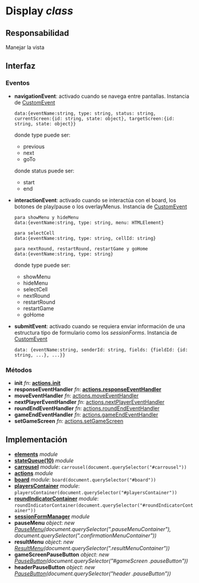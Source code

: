 # Display _class_

## Responsabilidad

Manejar la vista

## Interfaz

### Eventos

-   **navigationEvent**: activado cuando se navega entre pantallas. Instancia de [CustomEvent](../customEvent.md)

    ```
    data:{eventName:string, type: string, status: string, currentScreen:{id: string, state: object}, targetScreen:{id: string, state: object}}
    ```

    donde type puede ser:

    -   previous
    -   next
    -   goTo

    donde status puede ser:

    -   start
    -   end

-   **interactionEvent**: activado cuando se interactúa con el board, los botones de play/pause o los overlayMenus. Instancia de [CustomEvent](../customEvent.md)

    ```
    para showMenu y hideMenu
    data:{eventName:string, type: string, menu: HTMLElement}
    ```

    ```
    para selectCell
    data:{eventName:string, type: string, cellId: string}
    ```

    ```
    para nextRound, restartRound, restartGame y goHome
    data:{eventName:string, type: string}
    ```

    donde type puede ser:

    -   showMenu
    -   hideMenu
    -   selectCell
    -   nextRound
    -   restartRound
    -   restartGame
    -   goHome

-   **submitEvent**: activado cuando se requiera enviar información de una estructura tipo de formulario como los _sessionForms_. Instancia de [CustomEvent](../customEvent.md)

    ```
    data: {eventName:string, senderId: string, fields: {fieldId: {id: string, ...}, ...}}
    ```

### Métodos

-   **init** _fn_: **[actions.init](./actions.md#interfaz)**
-   **responseEventHandler** _fn_: **[actions.responseEventHandler](./actions.md#interfaz)**
-   **moveEventHandler** _fn_: [actions.moveEventHandler](./actions.md#interfaz)
-   **nextPlayerEventHandler** _fn_: [actions.nextPlayerEventHandler](./actions.md#interfaz)
-   **roundEndEventHandler** _fn_: [actions.roundEndEventHandler](./actions.md#interfaz)
-   **gameEndEventHandler** _fn_: [actions.gameEndEventHandler](./actions.md#interfaz)
-   **setGameScreen** _fn_: [actions.setGameScreen](./actions.md#interfaz)

## Implementación

-   **[elements](./elements.md)** _module_
-   **[stateQueue(10)](./stateQueue.md)** _module_
-   **[carrousel](./carrousel.md)** _module_: `carrousel(document.querySelector("#carrousel"))`
-   **[actions](./actions.md)** _module_
-   **[board](./board.md)** _module_: `board(document.querySelector("#board"))`
-   **[playersContainer](./playersContainer.md)** _module_: `playersContainer(document.querySelector("#playersContainer"))`
-   **[roundIndicatorContainer](./roundIndicatorContainer.md)** _module_: `roundIndicatorContainer(document.querySelector("#roundIndicatorContainer"))`
-   **[sessionFormManager](./sessionFormManager.md)** _module_
-   **pauseMenu** _object_: _new [PauseMenu](./PauseMenu.md)(document.querySelector(".pauseMenuContainer"), document.querySelector(".confirmationMenuContainer"))_
-   **resultMenu** _object_: _new [ResultMenu](./ResultMenu.md)(document.querySelector(".resultMenuContainer"))_
-   **gameScreenPauseButton** _object_: _new [PauseButton](./PauseButton.md)(document.querySelector("#gameScreen .pauseButton"))_
-   **headerPauseButton** _object_: _new [PauseButton](./PauseButton.md)(document.querySelector("header .pauseButton"))_
